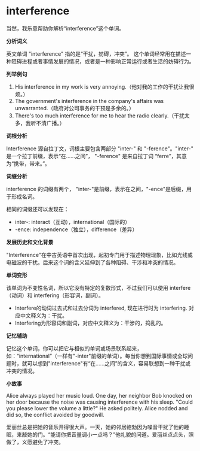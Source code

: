 # interference

当然，我乐意帮助你解析“interference”这个单词。

  

**分析词义**

  

英文单词 "interference" 指的是“干扰，妨碍，冲突”。 这个单词经常用在描述一种阻碍进程或者事情发展的情况，或者是一种影响正常运行或者生活的妨碍行为。

  

**列举例句**

  

1.  His interference in my work is very annoying.（他对我的工作的干扰让我很烦。）
2.  The government's interference in the company's affairs was unwarranted.（政府对公司事务的干预是多余的。）
3.  There's too much interference for me to hear the radio clearly.（干扰太多，我听不清广播。）

  

**词根分析**

  

Interference 源自拉丁文，词根主要包含两部分 "inter-" 和 "-ference"。"inter-" 是一个拉丁前缀，表示“在……之间”， "-ference" 是来自拉丁词 “ferre”，其意为“携带，带来。”。

  

**词缀分析**

  

interference 的词缀有两个， "inter-"是前缀，表示在之间，"-ence"是后缀，用于形成名词。

  

相同的词缀还可以发现在：

  

*   inter-: interact（互动），international（国际的）
*   \-ence: independence（独立），difference（差异）

  

**发展历史和文化背景**

  

"Interference"在中古英语中首次出现，起初专门用于描述物理现象，比如光线或电磁波的干扰。后来这个词的含义延伸到了各种阻碍、干涉和冲突的情况。

  

**单词变形**

  

该单词为不变性名词，所以它没有特定的复数形式，不过我们可以使用 interfere（动词）和 interfering（形容词，副词）。

  

*   Interfere的动词过去式和过去分词为 interfered, 现在进行时为 interfering. 对应中文释义为：干扰。
*   Interfering为形容词和副词，对应中文释义为：干涉的，捣乱的。

  

**记忆辅助**

  

记忆这个单词，你可以把它与相似的单词或场景联系起来，如：“international”（一样有"-inter"前缀的单词）。每当你想到国际事情或全球问题时，就可以想到"interference"有“在……之间”的含义，容易联想到一种干扰或冲突的情况。

  

**小故事**

  

Alice always played her music loud. One day, her neighbor Bob knocked on her door because the noise was causing interference with his sleep. "Could you please lower the volume a little?" He asked politely. Alice nodded and did so, the conflict avoided by goodwill.

  

爱丽丝总是把她的音乐开得很大声。一天，她的邻居鲍勃因为噪音干扰了他的睡眠，来敲她的门。“能请你把音量调小一点吗？”他礼貌的问道。爱丽丝点点头，照做了，义愿避免了冲突。

